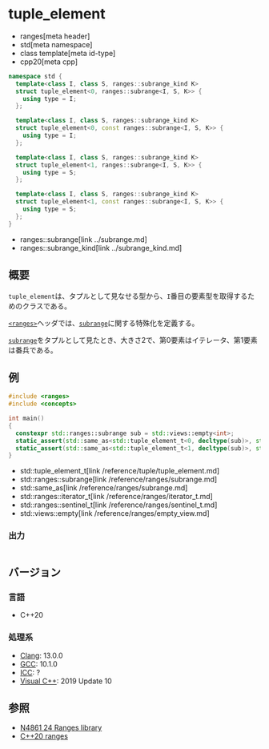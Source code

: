# tuple_element
* ranges[meta header]
* std[meta namespace]
* class template[meta id-type]
* cpp20[meta cpp]

```cpp
namespace std {
  template<class I, class S, ranges::subrange_kind K>
  struct tuple_element<0, ranges::subrange<I, S, K>> {
    using type = I;
  };

  template<class I, class S, ranges::subrange_kind K>
  struct tuple_element<0, const ranges::subrange<I, S, K>> {
    using type = I;
  };

  template<class I, class S, ranges::subrange_kind K>
  struct tuple_element<1, ranges::subrange<I, S, K>> {
    using type = S;
  };

  template<class I, class S, ranges::subrange_kind K>
  struct tuple_element<1, const ranges::subrange<I, S, K>> {
    using type = S;
  };
}
```
* ranges::subrange[link ../subrange.md]
* ranges::subrange_kind[link ../subrange_kind.md]


## 概要
`tuple_element`は、タプルとして見なせる型から、`I`番目の要素型を取得するためのクラスである。

[`<ranges>`](/reference/ranges.md)ヘッダでは、[`subrange`](/reference/ranges/subrange.md)に関する特殊化を定義する。

[`subrange`](/reference/ranges/subrange.md)をタプルとして見たとき、大きさ2で、第0要素はイテレータ、第1要素は番兵である。

## 例
```cpp example
#include <ranges>
#include <concepts>

int main()
{
  constexpr std::ranges::subrange sub = std::views::empty<int>;
  static_assert(std::same_as<std::tuple_element_t<0, decltype(sub)>, std::ranges::iterator_t<decltype(sub)>>);
  static_assert(std::same_as<std::tuple_element_t<1, decltype(sub)>, std::ranges::sentinel_t<decltype(sub)>>);
}
```
* std::tuple_element_t[link /reference/tuple/tuple_element.md]
* std::ranges::subrange[link /reference/ranges/subrange.md]
* std::same_as[link /reference/ranges/subrange.md]
* std::ranges::iterator_t[link /reference/ranges/iterator_t.md]
* std::ranges::sentinel_t[link /reference/ranges/sentinel_t.md]
* std::views::empty[link /reference/ranges/empty_view.md]

### 出力
```
```

## バージョン
### 言語
- C++20

### 処理系
- [Clang](/implementation.md#clang): 13.0.0
- [GCC](/implementation.md#gcc): 10.1.0
- [ICC](/implementation.md#icc): ?
- [Visual C++](/implementation.md#visual_cpp): 2019 Update 10

## 参照
- [N4861 24 Ranges library](https://timsong-cpp.github.io/cppwp/n4861/ranges)
- [C++20 ranges](https://techbookfest.org/product/5134506308665344)
